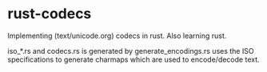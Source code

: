 rust-codecs
===========

Implementing (text/unicode.org) codecs in rust. Also learning rust.




iso_*.rs and codecs.rs is generated by generate_encodings.rs uses the ISO specifications to generate charmaps which are used to encode/decode text. 
